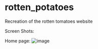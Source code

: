 # rotten_potatoes
Recreation of the rotten tomatoes website

Screen Shots:

Home page:
![image](https://user-images.githubusercontent.com/29767233/48733803-7e689500-ebf8-11e8-9509-7b166cc1bd29.png)
